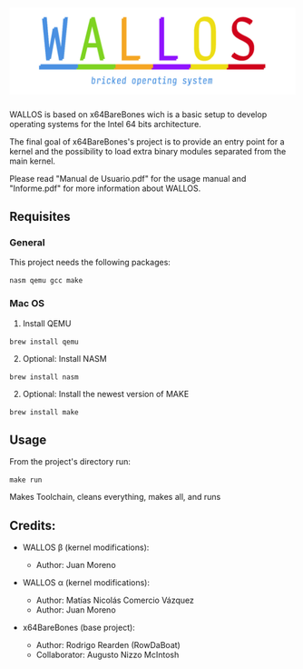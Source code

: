 # ![WALLOS Logo](/Docs/logo.png)

WALLOS is based on x64BareBones wich is a basic setup to develop operating systems for the Intel 64 bits architecture.

The final goal of x64BareBones's project is to provide an entry point for a kernel and the possibility to load extra binary modules separated from the main kernel.

Please read "Manual de Usuario.pdf" for the usage manual and "Informe.pdf" for more information about WALLOS.

## Requisites

### General

This project needs the following packages:

`nasm qemu gcc make`

### Mac OS

1) Install QEMU

`brew install qemu`

2) Optional: Install NASM

`brew install nasm`

2) Optional: Install the newest version of MAKE

`brew install make`

## Usage

From the project's directory run:

`make run`

Makes Toolchain, cleans everything, makes all, and runs

## Credits:

- WALLOS β (kernel modifications): 
	- Author: Juan Moreno

- WALLOS α (kernel modifications): 
	- Author: Matías Nicolás Comercio Vázquez 
	- Author: Juan Moreno

- x64BareBones (base project): 
	- Author: Rodrigo Rearden (RowDaBoat) 
	- Collaborator: Augusto Nizzo McIntosh
